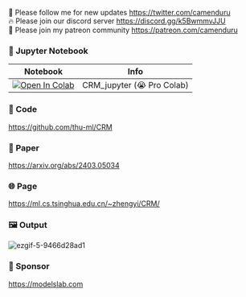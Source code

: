 🐣 Please follow me for new updates https://twitter.com/camenduru <br />
🔥 Please join our discord server https://discord.gg/k5BwmmvJJU <br />
🥳 Please join my patreon community https://patreon.com/camenduru <br />

### 🍊 Jupyter Notebook

| Notebook | Info
| --- | --- |
[![Open In Colab](https://colab.research.google.com/assets/colab-badge.svg)](https://colab.research.google.com/github/camenduru/CRM-jupyter/blob/main/CRM_jupyter.ipynb) | CRM_jupyter (😭 Pro Colab)

### 🧬 Code
https://github.com/thu-ml/CRM

### 📄 Paper
https://arxiv.org/abs/2403.05034

### 🌐 Page
https://ml.cs.tsinghua.edu.cn/~zhengyi/CRM/

### 🖼 Output
![ezgif-5-9466d28ad1](https://github.com/camenduru/CRM-jupyter/assets/54370274/ac616a95-9157-41ac-a532-0f2193c66283)

### 🏢 Sponsor
https://modelslab.com
